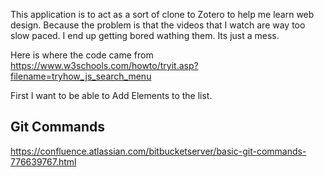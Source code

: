 This application is to act as a sort of clone to Zotero to help me learn web design. Because the problem is that the videos that I watch are way too slow paced.
I end up getting bored wathing them. Its just a mess.

Here is where the code came from https://www.w3schools.com/howto/tryit.asp?filename=tryhow_js_search_menu



First I want to be able to Add Elements to the list.

## Git Commands

https://confluence.atlassian.com/bitbucketserver/basic-git-commands-776639767.html